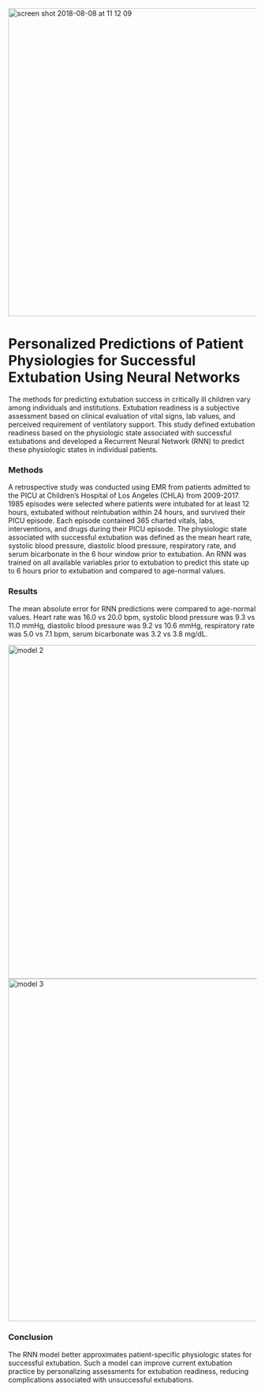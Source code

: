 
<img width="625" alt="screen shot 2018-08-08 at 11 12 09" src="https://user-images.githubusercontent.com/31297724/43855945-f61ebbfe-9afb-11e8-8ddd-a8fbf33775be.png">

# Personalized Predictions of Patient Physiologies for Successful Extubation Using Neural Networks
The methods for predicting extubation success in critically ill children vary among individuals and institutions. Extubation readiness is a subjective assessment based on clinical evaluation of vital signs, lab values, and perceived requirement of ventilatory support. This study defined extubation readiness based on the physiologic state associated with successful extubations and developed a Recurrent Neural Network (RNN) to predict these physiologic states in individual patients.

### Methods 
A retrospective study was conducted using EMR from patients admitted to the PICU at Children’s Hospital of Los Angeles (CHLA) from 2009-2017. 1985 episodes were selected where patients were intubated for at least 12 hours, extubated without reintubation within 24 hours, and survived their PICU episode. Each episode contained 365 charted vitals, labs, interventions, and drugs during their PICU episode. The physiologic state associated with successful extubation was defined as the mean heart rate, systolic blood pressure, diastolic blood pressure, respiratory rate, and serum bicarbonate in the 6 hour window prior to extubation. An RNN was trained on all available variables prior to extubation to predict this state up to 6 hours prior to extubation and compared to age-normal values.

### Results 
The mean absolute error for RNN predictions were compared to age-normal values. Heart rate was 16.0 vs 20.0 bpm, systolic blood pressure was 9.3 vs 11.0 mmHg, diastolic blood pressure was 9.2 vs 10.6 mmHg, respiratory rate was 5.0 vs 7.1 bpm, serum bicarbonate was 3.2 vs 3.8 mg/dL. 

<img width="677" alt="model 2" src="https://user-images.githubusercontent.com/31297724/43617276-f400810c-9675-11e8-8c53-5357ba8008f3.png">

<img width="695" alt="model 3" src="https://user-images.githubusercontent.com/31297724/43617280-f593487e-9675-11e8-9496-077b37fbe898.png">


### Conclusion
The RNN model better approximates patient-specific physiologic states for successful extubation. Such a model can improve current extubation practice by personalizing assessments for extubation readiness, reducing complications associated with unsuccessful extubations.

